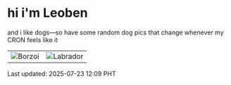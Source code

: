 # hi i'm Leoben

and i like dogs—so have some random dog pics that change whenever my CRON feels like it

|  |  |
|--------|----------|
| ![Borzoi](https://random-dog-vercel.vercel.app/api/random-borzoi?v=1753243792) | ![Labrador](https://random-dog-vercel.vercel.app/api/random-labrador?v=1753243792) |

Last updated: 2025-07-23 12:09 PHT
